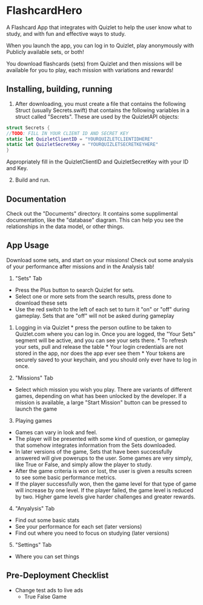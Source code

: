 # FlashcardHero
A Flashcard App that integrates with Quizlet to help the user know what to study, and with fun and effective ways to study.

When you launch the app, you can log in to Quizlet, play anonymously with Publicly available sets, or both!

You download flashcards (sets) from Quizlet and then missions will be available for you to play, each mission with variations and rewards!

## Installing, building, running

1. After downloading, you must create a file that contains the following Struct (usually Secrets.swift) that contains the following variables in a struct called "Secrets".  These are used by the QuizletAPI objects:

  ```swift
  struct Secrets {
  //TODO: FILL IN YOUR CLIENT ID AND SECRET KEY
  static let QuizletClientID = "YOURQUIZLETCLIENTIDHERE"
  static let QuizletSecretKey = "YOURQUIZLETSECRETKEYHERE"
  }
  ```
  Appropriately fill in the QuizletClientID and QuizletSecretKey with your ID and Key.

2. Build and run.

## Documentation
Check out the "Documents" directory.  It contains some supplimental documentation, like the "database" diagram. This can help you see the relationships in the data model, or other things.

## App Usage
Download some sets, and start on your missions!
Check out some analysis of your performance after missions and in the Analysis tab!

1. "Sets" Tab
  * Press the Plus button to search Quizlet for sets.
  * Select one or more sets from the search results, press done to download these sets
  * Use the red switch to the left of each set to turn it "on" or "off" during gameplay.  Sets that are "off" will not be asked during gameplay
  1. Logging in via Quizlet
    * press the person outline to be taken to Quizlet.com where you can log in.  Once you are logged, the "Your Sets" segment will be active, and you can see your sets there.
    * To refresh your sets, pull and release the table
    * Your login credentials are not stored in the app, nor does the app ever see them
    * Your tokens are securely saved to your keychain, and you should only ever have to log in once.

2. "Missions" Tab
  * Select which mission you wish you play.  There are variants of different games, depending on what has been unlocked by the developer.  If a mission is available, a large "Start Mission" button can be pressed to launch the game

3. Playing games
  * Games can vary in look and feel.
  * The player will be presented with some kind of question, or gameplay that somehow integrates information from the Sets downloaded.
  * In later versions of the game, Sets that have been successfully answered will give powerups to the user.  Some games are very simply, like True or False, and simply allow the player to study.
  * After the game criteria is won or lost, the user is given a results screen to see some basic performance metrics.
  * If the player successfully won, then the game level for that type of game will increase by one level.  If the player failed, the game level is reduced by two.  Higher game levels give harder challenges and greater rewards.

4. "Anyalysis" Tab
  * Find out some basic stats
  * See your performance for each set (later versions)
  * Find out where you need to focus on studying (later versions)

5. "Settings" Tab
  * Where you can set things

## Pre-Deployment Checklist
  * Change test ads to live ads
    * True False Game
